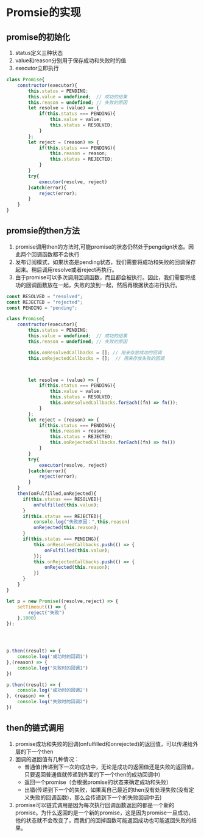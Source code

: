 # Promsie的实现

## promise的初始化
1. status定义三种状态
2. value和reason分别用于保存成功和失败时的值
3. executor立即执行
```js
class Promise{
    constructor(executor){
        this.status = PENDING;
        this.value = undefined;  // 成功的结果
        this.reason = undefined; // 失败的原因
        let resolve = (value) => {
            if(this.status === PENDING){
                this.value = value;
                this.status = RESOLVED;
            }
        };
        let reject = (reason) => {
            if(this.status === PENDING){
                this.reason = reason;
                this.status = REJECTED;
            }
        }
        try{
            executor(resolve, reject)
        }catch(error){
            reject(error);
        }
    }
}
```

## promsie的then方法
 1. promise调用then的方法时,可能promise的状态仍然处于pengdign状态。因此两个回调函数都不会执行
2. 发布订阅模式，如果状态是pending状态，我们需要将成功和失败的回调保存起来。稍后调用resolve或者reject再执行。
3. 由于promise可以多次调用回调函数，而且都会被执行。因此，我们需要将成功的回调函数放在一起，失败的放到一起，然后再根据状态进行执行。
```js
const RESOLVED = "resolved";
const REJECTED = "rejected";
const PENDING = "pending";

class Promise{
    constructor(executor){
        this.status = PENDING;
        this.value = undefined;  // 成功的结果
        this.reason = undefined; // 失败的原因

        this.onResolvedCallbacks = []; // 用来存放成功的回调
        this.onRejectedCallbacks = [];  // 用来存放失败的回调



        let resolve = (value) => {
            if(this.status === PENDING){
                this.value = value;
                this.status = RESOLVED;
                this.onResolvedCallbacks.forEach((fn) => fn());
            }
        };
        let reject = (reason) => {
            if(this.status === PENDING){
                this.reason = reason;
                this.status = REJECTED;
                this.onRejectedCallbacks.forEach((fn) => fn())
            }
        }
        try{
            executor(resolve, reject)
        }catch(error){
            reject(error);
        }
    }
    then(onFulfilled,onRejected){
      if(this.status === RESOLVED){
          onFulfilled(this.value);
      }
      if(this.status === REJECTED){
          console.log("失败原因：",this.reason)
          onRejected(this.reason);
      }
      if(this.status === PENDING){
          this.onResolvedCallbacks.push(() => {
              onFulfilled(this.value);
          });
          this.onRejectedCallbacks.push(() => {
              onRejected(this.reason);
          })
      }
    }
}

let p = new Promise((resolve,reject) => {
    setTimeout(() => {
        reject("失败")
    },1000)
});




p.then((result) => {
    console.log('成功时的回调1')
},(reason) => {
    console.log("失败时的回调1")
})

p.then((result) => {
    console.log('成功时的回调2')
}, (reason) => {
    console.log("失败时的回调2")
})


```

## then的链式调用
1. promise成功和失败的回调(onfulfilled和onrejected)的返回值，可以传递给外层的下一个then
2. 回调的返回值有几种情况：
   * 普通值(传递到下一次的成功中，无论是成功的返回值还是失败的返回值，只要返回普通值就传递到外面的下一个then的成功回调中)
   * 返回一个promise（会根据promise的状态来确定成功和失败）
   * 出错(传递到下一个的失败，如果离自己最近的then没有处理失败(没有定义失败的回调函数)，那么会传递到下一个的失败回调中去)
3. promise可以链式调用是因为每次执行回调函数返回的都是一个新的promise。为什么返回的是一个新的promise，这是因为promise一旦成功，他的状态就不会改变了，而我们的回掉函数可能返回成功也可能返回失败的结果。